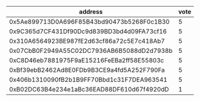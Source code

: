 address|vote|timestamp|signature
---|---|---|---
0x5Ae899713D0A696F85B43bd90473b5268F0c1B30|5|1606224036|0x3f44f36857e103e3396ab40f9056e41dff9ecfd2d302b09630f104c395611a0559e6f971082ac34fc90f676926b211b4135be94fc2bdcb8fc7b67b64ddae93b81c
0x9C365d7CF431Df90Dc9d839BD3bd4d09FA73cf16|5|1606224727|0xdd12e150915ba783ae6c0684cf6be534ef4632071c55ac4673604d3ae4177a621453dc40ad0986738aaf398152e4af4d8fb17b00f407a8aceb6e6c18908d58691b
0x310A6564923BE987fE2d63cf86a72c5E7c418Ab7|5|1606225208|0x4d25d5a1ff5983b38181772402da813c9605360836be50a147cd2b3751c75873051e79aefc71fc0de7104e6f0fc485699d14b43471e9c69b4185408a2ee712891c
0x07CbB0F2949A55C02DC7936AB6B5088dD2d7938b|5|1606226855|0xc3e8f2e978b9d5c48134e6451afff3593e47ed5a0c9d5284e82d39793e1c4f770ff879ebb04f89cea4ed3e42551c07ebd8dff1b5ad3a87b377df0b96ee93b8431c
0xC8D46eb7881975F9aE15216FeEBa2ff58E55803c|5|1606239829|0x2dc2f9a6600ac37222f28d6222fc306a2ddd61ee55bc11da0df04f217253a4051e0bffaa6af2e18a54b753f19770bc1e6bec6338dfc1bcc7bb9d7d2ba5338cf41b
0xBf39ebB2462Ad8E0FDb9B3CE9a4fd5A252F790Fa|5|1606248582|0x4cd21ea7a52b3feb834c9e719ee7a5d22145c10105c5b96ddd8e6c4d7c53ccf62275b6bd73f369d0e641a4daa51973c38006168a598763f1e59c20da69c5e47c1b
0x406b1310090fB2b1B9FF70Bbd1c31F7DEA963541|5|1606256192|0xf5d02fcf23bfcb8a349a30d128910c618158d403889bd76d2ced601f9ae47f334b0e1fe1e0dfb1f04680a81ce753277b9c52d1e3f462441967d216193f4e43081b
0xB02DC63B4e234e1aBc36EAD88DF610d67f4920dD|1|1606279825|0xa8e6d0aba9e0731975889f8b3f93f5a1c13fc34d4363205146dc1b9f5e84459d1370d88f2d2cf198478f495f0a1e9e5e72cd5837e58569e2fc3924b9ab3adaad1c